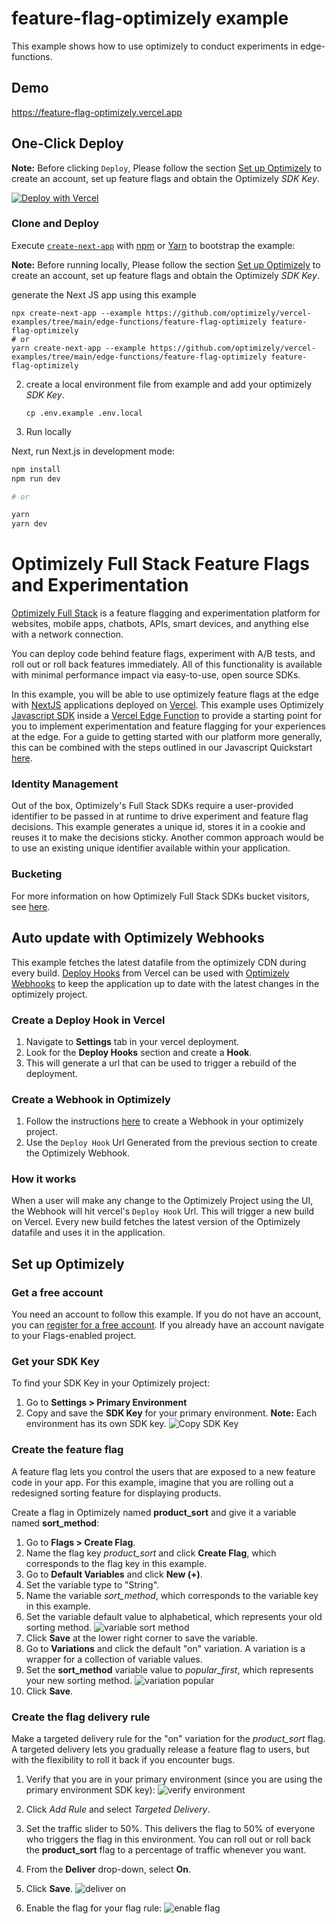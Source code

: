 # feature-flag-optimizely example

This example shows how to use optimizely to conduct experiments in edge-functions.

## Demo

https://feature-flag-optimizely.vercel.app

## One-Click Deploy

**Note:** Before clicking `Deploy`, Please follow the section [Set up Optimizely](#set-up-optimizely) to create an account, set up feature flags and obtain the Optimizely _SDK Key_.

[![Deploy with Vercel](https://vercel.com/button)](https://vercel.com/new/clone?repository-url=https://github.com/optimizely/vercel-examples/tree/main/edge-functions/feature-flag-optimizely&env=OPTIMIZELY_SDK_KEY&project-name=feature-flag-optimizely&repository-name=feature-flag-optimizely)

### Clone and Deploy

Execute [`create-next-app`](https://github.com/vercel/next.js/tree/canary/packages/create-next-app) with [npm](https://docs.npmjs.com/cli/init) or [Yarn](https://yarnpkg.com/lang/en/docs/cli/create/) to bootstrap the example:

**Note:** Before running locally, Please follow the section [Set up Optimizely](#set-up-optimizely) to create an account, set up feature flags and obtain the Optimizely _SDK Key_.

generate the Next JS app using this example

```
npx create-next-app --example https://github.com/optimizely/vercel-examples/tree/main/edge-functions/feature-flag-optimizely feature-flag-optimizely
# or
yarn create-next-app --example https://github.com/optimizely/vercel-examples/tree/main/edge-functions/feature-flag-optimizely feature-flag-optimizely
```

2. create a local environment file from example and add your optimizely _SDK Key_.

   ```
   cp .env.example .env.local
   ```

3. Run locally

Next, run Next.js in development mode:

```bash
npm install
npm run dev

# or

yarn
yarn dev
```

# Optimizely Full Stack Feature Flags and Experimentation

[Optimizely Full Stack](https://docs.developers.optimizely.com/full-stack/docs) is a feature flagging and experimentation platform for websites, mobile apps, chatbots, APIs, smart devices, and anything else with a network connection.

You can deploy code behind feature flags, experiment with A/B tests, and roll out or roll back features immediately. All of this functionality is available with minimal performance impact via easy-to-use, open source SDKs.

In this example, you will be able to use optimizely feature flags at the edge with [NextJS](https://nextjs.org/) applications deployed on [Vercel](https://vercel.com/). This example uses Optimizely [Javascript SDK](https://docs.developers.optimizely.com/full-stack/v4.0/docs/javascript-node) inside a [Vercel Edge Function](https://vercel.com/docs/concepts/functions/edge-functions) to provide a starting point for you to implement experimentation and feature flagging for your experiences at the edge. For a guide to getting started with our platform more generally, this can be combined with the steps outlined in our Javascript Quickstart [here](https://docs.developers.optimizely.com/full-stack/v4.0/docs/javascript-node).

### Identity Management

Out of the box, Optimizely's Full Stack SDKs require a user-provided identifier to be passed in at runtime to drive experiment and feature flag decisions. This example generates a unique id, stores it in a cookie and reuses it to make the decisions sticky. Another common approach would be to use an existing unique identifier available within your application.

### Bucketing

For more information on how Optimizely Full Stack SDKs bucket visitors, see [here](https://docs.developers.optimizely.com/full-stack/v4.0/docs/how-bucketing-works).

## Auto update with Optimizely Webhooks

This example fetches the latest datafile from the optimizely CDN during every build. [Deploy Hooks](https://vercel.com/docs/concepts/git/deploy-hooks) from Vercel can be used with [Optimizely Webhooks](https://docs.developers.optimizely.com/full-stack/docs/configure-webhooks#section-2-create-a-webhook-in-optimizely) to keep the application up to date with the latest changes in the optimizely project.

### Create a Deploy Hook in Vercel

1. Navigate to **Settings** tab in your vercel deployment.
2. Look for the **Deploy Hooks** section and create a **Hook**.
3. This will generate a url that can be used to trigger a rebuild of the deployment.

### Create a Webhook in Optimizely

1. Follow the instructions [here](https://docs.developers.optimizely.com/full-stack/docs/configure-webhooks#section-2-create-a-webhook-in-optimizely) to create a Webhook in your optimizely project.
2. Use the `Deploy Hook` Url Generated from the previous section to create the Optimizely Webhook.

### How it works

When a user will make any change to the Optimizely Project using the UI, the Webhook will hit vercel's `Deploy Hook` Url. This will trigger a new build on Vercel. Every new build fetches the latest version of the Optimizely datafile and uses it in the application.

## Set up Optimizely

### Get a free account

You need an account to follow this example. If you do not have an account, you can [register for a free account](https://www.optimizely.com/campaigns/feature-detail-pages/free-feature-flagging/). If you already have an account navigate to your Flags-enabled project.

### Get your SDK Key

To find your SDK Key in your Optimizely project:

1. Go to **Settings > Primary Environment**
2. Copy and save the **SDK Key** for your primary environment. **Note:** Each environment has its own SDK key.
   ![Copy SDK Key](https://files.readme.io/e392205-sdk_key.png)

### Create the feature flag

A feature flag lets you control the users that are exposed to a new feature code in your app. For this example, imagine that you are rolling out a redesigned sorting feature for displaying products.

Create a flag in Optimizely named **product_sort** and give it a variable named **sort_method**:

1. Go to **Flags > Create Flag**.
2. Name the flag key _product_sort_ and click **Create Flag**, which corresponds to the flag key in this example.
3. Go to **Default Variables** and click **New (+)**.
4. Set the variable type to "String".
5. Name the variable _sort_method_, which corresponds to the variable key in this example.
6. Set the variable default value to alphabetical, which represents your old sorting method.
   ![variable sort method](https://files.readme.io/5367828-variable_sort_method.png)
7. Click **Save** at the lower right corner to save the variable.
8. Go to **Variations** and click the default "on" variation. A variation is a wrapper for a collection of variable values.
9. Set the **sort_method** variable value to _popular_first_, which represents your new sorting method.
   ![variation popular](https://files.readme.io/7c41848-variation_popular.png)
10. Click **Save**.

### Create the flag delivery rule

Make a targeted delivery rule for the "on" variation for the _product_sort_ flag. A targeted delivery lets you gradually release a feature flag to users, but with the flexibility to roll it back if you encounter bugs.

1. Verify that you are in your primary environment (since you are using the primary environment SDK key):
   ![verify environment](https://files.readme.io/69332d4-verify_env.png)
2. Click _Add Rule_ and select _Targeted Delivery_.
3. Set the traffic slider to 50%. This delivers the flag to 50% of everyone who triggers the flag in this environment. You can roll out or roll back the **product_sort** flag to a percentage of traffic whenever you want.
4. From the **Deliver** drop-down, select **On**.
5. Click **Save**.
   ![deliver on](https://files.readme.io/8ead3e6-Screenshot_docs.png)

6. Enable the flag for your flag rule:
   ![enable flag](https://files.readme.io/cea7b99-enable_flag.png)

